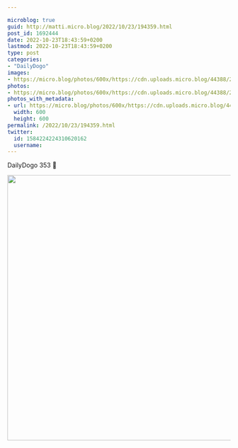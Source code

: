 ```yaml
---

microblog: true
guid: http://matti.micro.blog/2022/10/23/194359.html
post_id: 1692444
date: 2022-10-23T18:43:59+0200
lastmod: 2022-10-23T18:43:59+0200
type: post
categories:
- "DailyDogo"
images:
- https://micro.blog/photos/600x/https://cdn.uploads.micro.blog/44388/2022/afb716fc3e.jpg
photos:
- https://micro.blog/photos/600x/https://cdn.uploads.micro.blog/44388/2022/afb716fc3e.jpg
photos_with_metadata:
- url: https://micro.blog/photos/600x/https://cdn.uploads.micro.blog/44388/2022/afb716fc3e.jpg
  width: 600
  height: 600
permalink: /2022/10/23/194359.html
twitter:
  id: 1584224224310620162
  username:
---
```

DailyDogo 353 🐶

<img src="https://micro.blog/photos/600x/https://blog.martin-haehnel.de/uploads/2022/afb716fc3e.jpg" width="600" height="600" alt="" />
